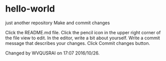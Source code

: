 # hello-world
just another repository
Make and commit changes

Click the README.md file.
Click the  pencil icon in the upper right corner of the file view to edit.
In the editor, write a bit about yourself.
Write a commit message that describes your changes.
Click Commit changes button.

Changed by WVQUSRAI on 17:07 2016/10/26.
